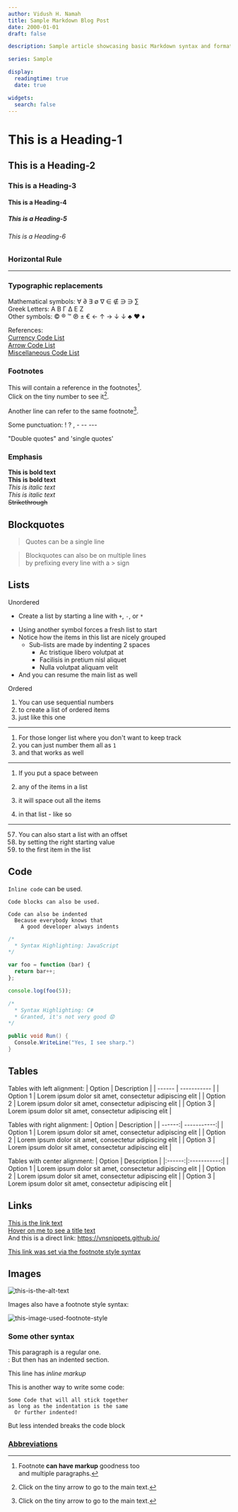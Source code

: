 ```yaml
---
author: Vidush H. Namah
title: Sample Markdown Blog Post
date: 2000-01-01
draft: false

description: Sample article showcasing basic Markdown syntax and formatting for HTML elements.

series: Sample

display:
  readingtime: true
  date: true

widgets:
  search: false
---
```


# This is a Heading-1
## This is a Heading-2
### This is a Heading-3
#### This is a Heading-4
##### This is a Heading-5
###### This is a Heading-6

### Horizontal Rule
---

### Typographic replacements
Mathematical symbols:
&forall; &part; &exist; &empty;	&nabla;	&isin; &notin; &ni;	&ni; &sum;  
Greek Letters:
&Alpha;	&Beta; &Gamma; &Delta; &Epsilon; &Zeta;  
Other symbols:
&copy; &reg; &trade; &#8471; &pm; &euro; &larr; &uarr; &rarr; &darr;	&darr; &clubs; &hearts;	&diams;

References:  
[Currency Code List][html-currency-codes]  
[Arrow Code List][html-arrow-codes]  
[Miscellaneous Code List][html-misc-codes]

### Footnotes

This will contain a reference in the footnotes[^foot-first].  
Click on the tiny number to see it[^foot-second].

Another line can refer to the same footnote[^foot-second].

<!-- Here is how you define the footnotes -->
[^foot-first]: Footnote **can have markup** goodness too  
    and multiple paragraphs.

[^foot-second]: Click on the tiny arrow to go to the main text.

<!-- Links Shortcode -->
[html-currency-codes]: https://www.w3schools.com/charsets/ref_utf_currency.asp
[html-arrow-codes]: https://www.w3schools.com/charsets/ref_utf_arrows.asp
[html-misc-codes]: https://www.w3schools.com/charsets/ref_utf_symbols.asp


Some punctuation: ! ? , -  -- ---

"Double quotes" and 'single quotes'


### Emphasis
**This is bold text**  
__This is bold text__  
*This is italic text*  
_This is italic text_  
~~Strikethrough~~


## Blockquotes
> Quotes can be a single line

> Blockquotes can also be on multiple lines  
> by prefixing every line with a &gt; sign


## Lists

Unordered
+ Create a list by starting a line with `+`, `-`, or `*`
- Using another symbol forces a fresh list to start
- Notice how the items in this list are nicely grouped
  - Sub-lists are made by indenting 2 spaces
    * Ac tristique libero volutpat at
    + Facilisis in pretium nisl aliquet
    - Nulla volutpat aliquam velit
- And you can resume the main list as well

Ordered
1. You can use sequential numbers
2. to create a list of ordered items
3. just like this one
---
1. For those longer list where you don't want to keep track
1. you can just number them all as `1`
1. and that works as well
---
1. If you put a space between
1. any of the items in a list

1. it will space out all the items
1. in that list - like so
---
57. You can also start a list with an offset
1. by setting the right starting value
1. to the first item in the list


## Code
`Inline code` can be used.

```
Code blocks can also be used.
```

```
Code can also be indented
  Because everybody knows that
    A good developer always indents
```

``` js
/*
  * Syntax Highlighting: JavaScript
*/

var foo = function (bar) {
  return bar++;
};

console.log(foo(5));
```

```csharp
/*
  * Syntax Highlighting: C#
  * Granted, it's not very good 😟
*/

public void Run() {
  Console.WriteLine("Yes, I see sharp.")
}
```

## Tables

Tables with left alignment:
| Option | Description |
| ------ | ----------- |
| Option 1  | Lorem ipsum dolor sit amet, consectetur adipiscing elit |
| Option 2 | Lorem ipsum dolor sit amet, consectetur adipiscing elit |
| Option 3    | Lorem ipsum dolor sit amet, consectetur adipiscing elit |

Tables with right alignment:
| Option | Description |
| ------:| -----------:|
| Option 1  | Lorem ipsum dolor sit amet, consectetur adipiscing elit |
| Option 2 | Lorem ipsum dolor sit amet, consectetur adipiscing elit |
| Option 3    | Lorem ipsum dolor sit amet, consectetur adipiscing elit |

Tables with center alignment:
| Option | Description |
|:------:|:-----------:|
| Option 1  | Lorem ipsum dolor sit amet, consectetur adipiscing elit |
| Option 2 | Lorem ipsum dolor sit amet, consectetur adipiscing elit |
| Option 3    | Lorem ipsum dolor sit amet, consectetur adipiscing elit |


## Links
[This is the link text](https://vnsnippets.github.io/)  
[Hover on me to see a title text](https://vnsnippets.github.io/ "You are hovering!")  
And this is a direct link: https://vnsnippets.github.io/

<!-- This sets a "variable name" to a link -->
<!-- Typically set in the footnotes -->
<!-- Called the footnote style syntax -->
[the-link]: https://vnsnippets.github.io/

<!-- And this is how it is used -->
[This link was set via the footnote style syntax][the-link]


## Images
![this-is-the-alt-text](https://bit.ly/3kPGHfS?w=1000)  

Images also have a footnote style syntax:
<!-- Here is how you define the footnote variable -->
[image-link]: https://bit.ly/40joBTT

<!-- Here is how you use it -->
![this-image-used-footnote-style][image-link]



### Some other syntax

This paragraph is a regular one.  
: But then has an indented section.

This line has *inline markup*

This is another way to write some code:

    Some Code that will all stick together
    as long as the indentation is the same
      Or further indented!
  But less intended breaks the code block

### [Abbreviations](https://github.com/markdown-it/markdown-it-abbr)
